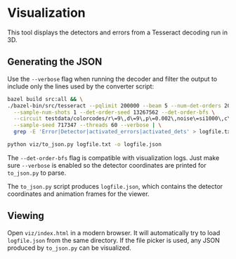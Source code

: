 # Visualization

This tool displays the detectors and errors from a Tesseract decoding run in 3D.

## Generating the JSON

Use the `--verbose` flag when running the decoder and filter the output to
include only the lines used by the converter script:

```bash
bazel build src:all && \
./bazel-bin/src/tesseract --pqlimit 200000 --beam 5 --num-det-orders 20 \
  --sample-num-shots 1 --det-order-seed 13267562 --det-order-bfs \
  --circuit testdata/colorcodes/r\=9\,d\=9\,p\=0.002\,noise\=si1000\,c\=superdense_color_code_X\,q\=121\,gates\=cz.stim \
  --sample-seed 717347 --threads 60 --verbose | \
  grep -E 'Error|Detector|activated_errors|activated_dets' > logfile.txt

python viz/to_json.py logfile.txt -o logfile.json
```


The `--det-order-bfs` flag is compatible with visualization logs. Just make
sure `--verbose` is enabled so the detector coordinates are printed for
`to_json.py` to parse.

The `to_json.py` script produces `logfile.json`, which contains the detector
coordinates and animation frames for the viewer.

## Viewing

Open `viz/index.html` in a modern browser. It will automatically try to load
`logfile.json` from the same directory. If the file picker is used, any JSON
produced by `to_json.py` can be visualized.


